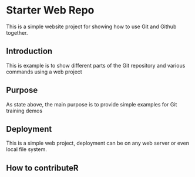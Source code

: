 # Starter Web Repo
 
This is a simple website project for showing how to use Git and Github together.


## Introduction

This is example is to show different parts of the Git repository and various commands using a web project

## Purpose

As state above, the main purpose is to provide simple examples for Git training demos

## Deployment

This is a simple web project, deployment can be on any web server or even local file system.

## How to contributeR